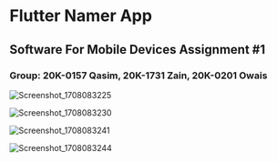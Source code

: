 # Flutter Namer App
## Software For Mobile Devices Assignment #1
### Group: 20K-0157 Qasim, 20K-1731 Zain,	20K-0201 Owais

![Screenshot_1708083225](https://github.com/M1keZulu/namer_app/assets/68997634/3d736fcf-1668-432c-9e79-72631488ead8)

![Screenshot_1708083230](https://github.com/M1keZulu/namer_app/assets/68997634/a8be0a9b-ea3e-4a10-aee2-8f748ae4c06d)

![Screenshot_1708083241](https://github.com/M1keZulu/namer_app/assets/68997634/621aaced-d65c-4672-9aa1-f820921cb6d8)

![Screenshot_1708083244](https://github.com/M1keZulu/namer_app/assets/68997634/3ea0ad0d-a061-4361-9e3f-43af307e5bc2)
